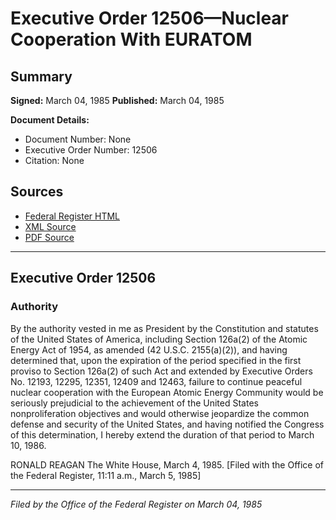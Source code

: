 # Executive Order 12506—Nuclear Cooperation With EURATOM

## Summary

**Signed:** March 04, 1985
**Published:** March 04, 1985

**Document Details:**
- Document Number: None
- Executive Order Number: 12506
- Citation: None

## Sources
- [Federal Register HTML](https://www.presidency.ucsb.edu/documents/executive-order-12506-nuclear-cooperation-with-euratom)
- [XML Source](None)
- [PDF Source](None)

---

## Executive Order 12506

### Authority

By the authority vested in me as President by the Constitution and statutes of the United States of America, including Section 126a(2) of the Atomic Energy Act of 1954, as amended (42 U.S.C. 2155(a)(2)), and having determined that, upon the expiration of the period specified in the first proviso to Section 126a(2) of such Act and extended by Executive Orders No. 12193, 12295, 12351, 12409 and 12463, failure to continue peaceful nuclear cooperation with the European Atomic Energy Community would be seriously prejudicial to the achievement of the United States nonproliferation objectives and would otherwise jeopardize the common defense and security of the United States, and having notified the Congress of this determination, I hereby extend the duration of that period to March 10, 1986.

RONALD REAGAN
The White House,
March 4, 1985.
[Filed with the Office of the Federal Register, 11:11 a.m., March 5, 1985]

---

*Filed by the Office of the Federal Register on March 04, 1985*
